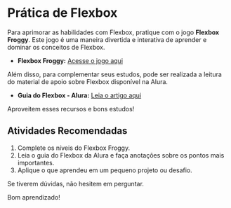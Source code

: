 # Prática de Flexbox

Para aprimorar as habilidades com Flexbox, pratique com o jogo **Flexbox Froggy**. Este jogo é uma maneira divertida e interativa de aprender e dominar os conceitos de Flexbox.

- **Flexbox Froggy:** [Acesse o jogo aqui](https://flexboxfroggy.com)

Além disso, para complementar seus estudos, pode ser realizada a leitura do material de apoio sobre Flexbox disponível na Alura.

- **Guia do Flexbox - Alura:** [Leia o artigo aqui](https://www.alura.com.br/artigos/css-guia-do-flexbox)

Aproveitem esses recursos e bons estudos!

## Atividades Recomendadas

1. Complete os níveis do Flexbox Froggy.
2. Leia o guia do Flexbox da Alura e faça anotações sobre os pontos mais importantes.
3. Aplique o que aprendeu em um pequeno projeto ou desafio.

Se tiverem dúvidas, não hesitem em perguntar.

Bom aprendizado!
